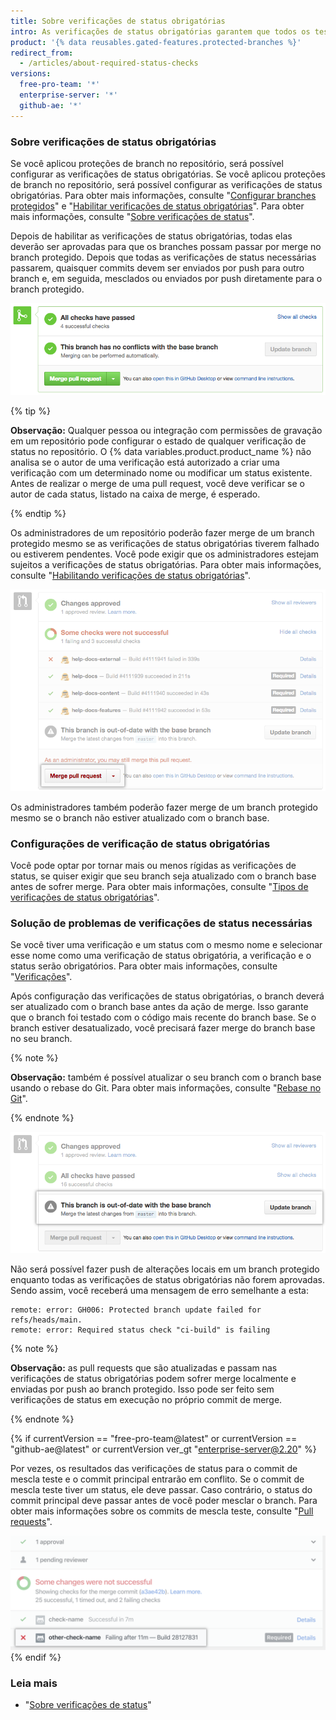 ```yaml
---
title: Sobre verificações de status obrigatórias
intro: As verificações de status obrigatórias garantem que todos os testes de CI sejam aprovados antes que os colaboradores possam fazer alterações em um branch protegido.
product: '{% data reusables.gated-features.protected-branches %}'
redirect_from:
  - /articles/about-required-status-checks
versions:
  free-pro-team: '*'
  enterprise-server: '*'
  github-ae: '*'
---
```


### Sobre verificações de status obrigatórias

Se você aplicou proteções de branch no repositório, será possível configurar as verificações de status obrigatórias. Se você aplicou proteções de branch no repositório, será possível configurar as verificações de status obrigatórias. Para obter mais informações, consulte "[Configurar branches protegidos](/articles/configuring-protected-branches/)" e "[Habilitar verificações de status obrigatórias](/articles/enabling-required-status-checks)". Para obter mais informações, consulte "[Sobre verificações de status](/github/administering-a-repository/enabling-required-status-checks)".

Depois de habilitar as verificações de status obrigatórias, todas elas deverão ser aprovadas para que os branches possam passar por merge no branch protegido. Depois que todas as verificações de status necessárias passarem, quaisquer commits devem ser enviados por push para outro branch e, em seguida, mesclados ou enviados por push diretamente para o branch protegido.

![Fazer merge do branch protegido ](/assets/images/help/repository/req-status-check-all-passed.png)

{% tip %}

**Observação:** Qualquer pessoa ou integração com permissões de gravação em um repositório pode configurar o estado de qualquer verificação de status no repositório. O {% data variables.product.product_name %} não analisa se o autor de uma verificação está autorizado a criar uma verificação com um determinado nome ou modificar um status existente. Antes de realizar o merge de uma pull request, você deve verificar se o autor de cada status, listado na caixa de merge, é esperado.

{% endtip %}

Os administradores de um repositório poderão fazer merge de um branch protegido mesmo se as verificações de status obrigatórias tiverem falhado ou estiverem pendentes. Você pode exigir que os administradores estejam sujeitos a verificações de status obrigatórias. Para obter mais informações, consulte "[Habilitando verificações de status obrigatórias](/github/administering-a-repository/enabling-required-status-checks)".

![Merge do branch protegido pelo administrador](/assets/images/help/repository/req-status-check-admin-merge.png)

Os administradores também poderão fazer merge de um branch protegido mesmo se o branch não estiver atualizado com o branch base.

### Configurações de verificação de status obrigatórias

Você pode optar por tornar mais ou menos rígidas as verificações de status, se quiser exigir que seu branch seja atualizado com o branch base antes de sofrer merge. Para obter mais informações, consulte "[Tipos de verificações de status obrigatórias](/github/administering-a-repository/types-of-required-status-checks)".

### Solução de problemas de verificações de status necessárias

Se você tiver uma verificação e um status com o mesmo nome e selecionar esse nome como uma verificação de status obrigatória, a verificação e o status serão obrigatórios. Para obter mais informações, consulte "[Verificações](/v3/checks/)".

Após configuração das verificações de status obrigatórias, o branch deverá ser atualizado com o branch base antes da ação de merge. Isso garante que o branch foi testado com o código mais recente do branch base. Se o branch estiver desatualizado, você precisará fazer merge do branch base no seu branch.

{% note %}

**Observação:** também é possível atualizar o seu branch com o branch base usando o rebase do Git. Para obter mais informações, consulte "[Rebase no Git](/github/using-git/about-git-rebase)".

{% endnote %}

![Branch desatualizado](/assets/images/help/repository/req-status-check-out-of-date.png)

Não será possível fazer push de alterações locais em um branch protegido enquanto todas as verificações de status obrigatórias não forem aprovadas. Sendo assim, você receberá uma mensagem de erro semelhante a esta:

```shell
remote: error: GH006: Protected branch update failed for refs/heads/main.
remote: error: Required status check "ci-build" is failing
```
{% note %}

**Observação:** as pull requests que são atualizadas e passam nas verificações de status obrigatórias podem sofrer merge localmente e enviadas por push ao branch protegido. Isso pode ser feito sem verificações de status em execução no próprio commit de merge.

{% endnote %}

{% if currentVersion == "free-pro-team@latest" or currentVersion == "github-ae@latest" or currentVersion ver_gt "enterprise-server@2.20" %}

Por vezes, os resultados das verificações de status para o commit de mescla teste e o commit principal entrarão em conflito. Se o commit de mescla teste tiver um status, ele deve passar. Caso contrário, o status do commit principal deve passar antes de você poder mesclar o branch. Para obter mais informações sobre os commits de mescla teste, consulte "[Pull requests](/v3/pulls/#response-1)".

![Branch com commits de mescla conflitantes](/assets/images/help/repository/req-status-check-conflicting-merge-commits.png)
{% endif %}

### Leia mais

- "[Sobre verificações de status](/github/collaborating-with-issues-and-pull-requests/about-status-checks)"
